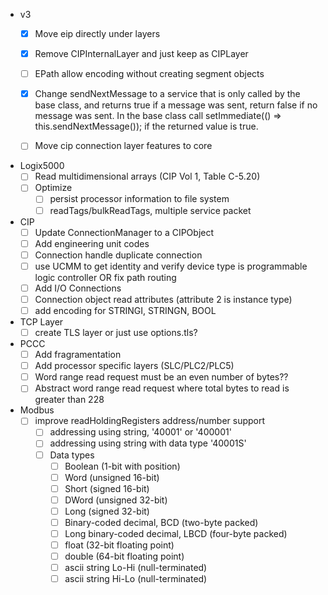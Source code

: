 - v3
  - [x] Move eip directly under layers
  - [x] Remove CIPInternalLayer and just keep as CIPLayer
  - [ ] EPath allow encoding without creating segment objects
  - [X] Change sendNextMessage to a service that is only called by the base class, and returns true if a message was sent, return false if no message was sent. In the base class call setImmediate(() => this.sendNextMessage()); if the returned value is true.
  - [ ] Move cip connection layer features to core


- Logix5000
  - [ ] Read multidimensional arrays (CIP Vol 1, Table C-5.20)
  - [ ] Optimize
    - [ ] persist processor information to file system
    - [ ] readTags/bulkReadTags, multiple service packet
- CIP
  - [ ] Update ConnectionManager to a CIPObject
  - [ ] Add engineering unit codes
  - [ ] Connection handle duplicate connection
  - [ ] use UCMM to get identity and verify device type is programmable logic controller OR fix path routing
  - [ ] Add I/O Connections
  - [ ] Connection object read attributes (attribute 2 is instance type)
  - [ ] add encoding for STRINGI, STRINGN, BOOL
- TCP Layer
  - [ ] create TLS layer or just use options.tls?
- PCCC
  - [ ] Add fragramentation
  - [ ] Add processor specific layers (SLC/PLC2/PLC5)
  - [ ] Word range read request must be an even number of bytes??
  - [ ] Abstract word range read request where total bytes to read is greater than 228
- Modbus
  - [ ] improve readHoldingRegisters address/number support
    - [ ] addressing using string, '40001' or '400001'
    - [ ] addressing using string with data type '40001S'
    - [ ] Data types
      - [ ] Boolean (1-bit with position)
      - [ ] Word (unsigned 16-bit)
      - [ ] Short (signed 16-bit)
      - [ ] DWord (unsigned 32-bit)
      - [ ] Long (signed 32-bit)
      - [ ] Binary-coded decimal, BCD (two-byte packed)
      - [ ] Long binary-coded decimal, LBCD (four-byte packed)
      - [ ] float (32-bit floating point)
      - [ ] double (64-bit floating point)
      - [ ] ascii string Lo-Hi (null-terminated)
      - [ ] ascii string Hi-Lo (null-terminated)
